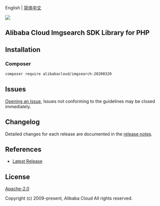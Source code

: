 English | [简体中文](README-CN.md)

![](https://aliyunsdk-pages.alicdn.com/icons/AlibabaCloud.svg)

## Alibaba Cloud Imgsearch SDK Library for PHP

## Installation

### Composer

```bash
composer require alibabacloud/imgsearch-20200320
```

## Issues

[Opening an Issue](https://github.com/aliyun/alibabacloud-sdk/issues/new), Issues not conforming to the guidelines may be closed immediately.

## Changelog

Detailed changes for each release are documented in the [release notes](./ChangeLog.txt).

## References

* [Latest Release](https://github.com/aliyun/alibabacloud-sdk)

## License

[Apache-2.0](http://www.apache.org/licenses/LICENSE-2.0)

Copyright (c) 2009-present, Alibaba Cloud All rights reserved.
